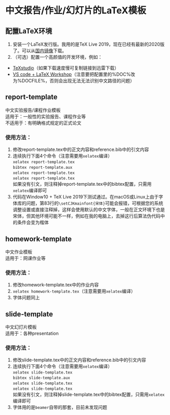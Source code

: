 # 中文报告/作业/幻灯片的LaTeX模板
## 配置LaTeX环境
1. 安装一个LaTeX发行版。我用的是TeX Live 2019，现在已经有最新的2020版了。可以从[国内镜像](https://mirrors.tuna.tsinghua.edu.cn/CTAN/systems/texlive/Images/)下载。
2. （可选）配置一个高颜值的开发环境，例如：
* [TeXstudio](http://texstudio.sourceforge.net/)（如果下载速度慢可复制链接到迅雷下载）
* [VS code + LaTeX Workshop](https://github.com/James-Yu/LaTeX-Workshop)（注意要把配置里的%DOC%改为%DOCFILE%，否则会出现无法无法识别中文路径的问题）

## report-template  
中文实验报告/课程作业模板<br>
适用于：一般性的实验报告、课程作业等<br>
不适用于：有明确格式规定的正式论文
### 使用方法：
1. 修改report-template.tex中的正文内容和reference.bib中的引文内容
2. 连续执行下面4个命令（注意需要用`xelatex`编译）<br>
`xelatex report-template.tex`<br>
`bibtex report-template.aux`<br>
`xelatex report-template.tex`<br>
`xelatex report-template.tex`<br>
如果没有引文，则注释掉report-template.tex中的bibtex配置，只需用`xelatex`编译即可
3. 代码在Window10 + TeX Live 2019下测试通过。在macOS或Linux上由于字体库的问题，第83行的`\setCJKmainfont{宋体}`可能会报错，可根据您的系统调整设置或直接注释掉，这样会使用默认的中文字体，一般在正文环境下也是宋体，但其他环境可能不一样，例如在我的电脑上，去掉这行后算法伪代码中的条件会变为楷体

## homework-template
中文作业模板<br>
适用于：网课作业等
### 使用方法：
1. 修改homework-template.tex中的作业内容
2. `xelatex homework-template.tex`（注意需要用`xelatex`编译）
3. 字体问题同上

## slide-template
中文幻灯片模板<br>
适用于：各种presentation
### 使用方法：
1. 修改slide-template.tex中的正文内容和reference.bib中的引文内容
2. 连续执行下面4个命令（注意需要用`xelatex`编译）<br>
`xelatex slide-template.tex`<br>
`bibtex slide-template.aux`<br>
`xelatex slide-template.tex`<br>
`xelatex slide-template.tex`<br>
如果没有引文，则注释掉slide-template.tex中的bibtex配置，只需用`xelatex`编译即可
3. 字体用的是`beamer`自带的那套，目前未发现问题
